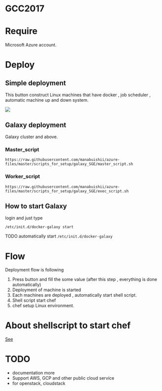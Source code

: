 # GCC2017

# Require

Microsoft Azure account.

# Deploy



## Simple deployment

This button construct Linux machines that have
docker , job scheduler , automatic machine up and down system.

<a href="https://portal.azure.com/#create/Microsoft.Template/uri/https%3A%2F%2Fraw.githubusercontent.com%2Fmanabuishii%2Fazure-files%2Fmaster%2FNFS_SGE%2Fazuredeploy.json" target="_blank">
    <img src="http://azuredeploy.net/deploybutton.png"/>
</a>

## Galaxy deployment

Galaxy cluster and above.

### Master_script

```
https://raw.githubusercontent.com/manabuishii/azure-files/master/scripts_for_setup/galaxy_SGE/master_script.sh
```


### Worker_script

```
https://raw.githubusercontent.com/manabuishii/azure-files/master/scripts_for_setup/galaxy_SGE/exec_script.sh
```

## How to start Galaxy

login and just type

```
/etc/init.d/docker-galaxy start
```

TODO automatically start `/etc/init.d/docker-galaxy`



# Flow

Deployment flow is following

1. Press button and fill the some value (after this step , everything is done automatically)
1. Deployment of machine is started
1. Each machines are deployed , automatically start shell script.
5. Shell script start chef
6. chef setup Linux environment.

# About shellscript to start chef

[See](https://github.com/manabuishii/azure-files)

# TODO

* documentation more
* Support AWS, GCP and other public cloud service
* for openstack, cloudstack
